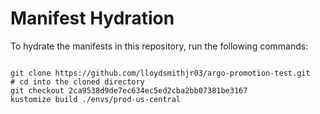 
# Manifest Hydration

To hydrate the manifests in this repository, run the following commands:

```shell

git clone https://github.com/lloydsmithjr03/argo-promotion-test.git
# cd into the cloned directory
git checkout 2ca9538d9de7ec634ec5ed2cba2bb07381be3167
kustomize build ./envs/prod-us-central
```